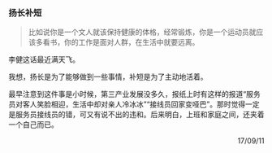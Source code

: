 ### 扬长补短

>比如说你是一个文人就该保持健康的体格，经常锻炼，你是一个运动员就应该多看书，你的工作是面对人群，在生活中就要远离。

李健这话最近满天飞。

我想，扬长是为了能够做到一些事情，补短是为了主动地活着。

最早注意到这件事是小时候，第三产业发展没多久，报纸上时有这样的报道“服务员对客人笑脸相迎，生活中却对亲人冷冰冰”“接线员回家变哑巴”。那时觉得一定是服务员接线员的错，可又有说不出的违和。后来明白，上班和家庭之间，还夹着一个自己而已。

<p align="right">17/09/11</p>
